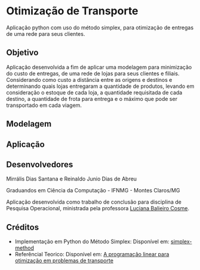 # Otimização de Transporte
Aplicação python com uso do método simplex, para otimização de entregas de uma rede para seus clientes.

## Objetivo
Aplicação desenvolvida a fim de aplicar uma modelagem para minimização do custo de entregas, de uma rede de lojas para seus clientes e filiais. Considerando como custo a distância entre as origens e destinos e determinando quais lojas entregaram a quantidade de produtos, levando em consideração o estoque de cada loja, a quantidade requisitada de cada destino, a quantidade de frota para entrega e o máximo que pode ser transportado em cada viagem.


## Modelagem


## Aplicação


## Desenvolvedores

Mirrális Dias Santana e Reinaldo Junio Dias de Abreu

Graduandos em Ciência da Computação - IFNMG - Montes Claros/MG

Aplicação desenvolvida como trabalho de conclusão para disciplina de Pesquisa Operacional, ministrada pela professora [Luciana Balieiro Cosme](https://github.com/lucianaa/).

## Créditos

 - Implementação em Python do Método Simplex: Disponível em: [simplex-method](https://github.com/khalibartan/simplex-method)
 - Referêncial Teorico: Disponível em: [A programação linear para otimização em problemas de transporte](https://repositorio.ufpb.br/jspui/handle/123456789/2484)
